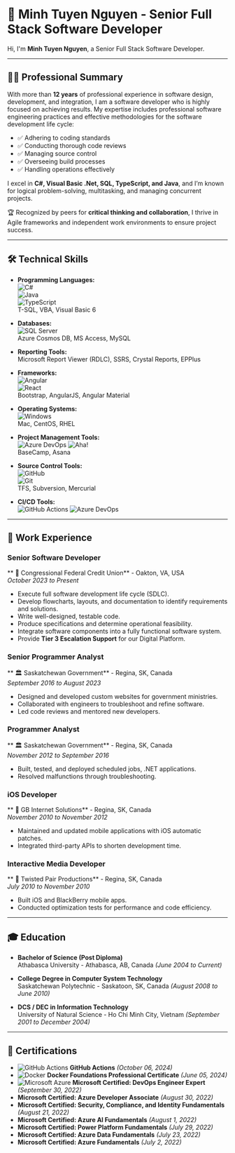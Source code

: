 # 🌟 Minh Tuyen Nguyen - Senior Full Stack Software Developer

Hi, I'm **Minh Tuyen Nguyen**, a Senior Full Stack Software Developer.  

---

## 🧑‍💻 Professional Summary

With more than **12 years** of professional experience in software design, development, and integration, I am a software developer who is highly focused on achieving results. My expertise includes professional software engineering practices and effective methodologies for the software development life cycle:

- ✅ Adhering to coding standards  
- ✅ Conducting thorough code reviews  
- ✅ Managing source control  
- ✅ Overseeing build processes  
- ✅ Handling operations effectively  

I excel in **C#, Visual Basic .Net, SQL, TypeScript, and Java**, and I’m known for logical problem-solving, multitasking, and managing concurrent projects.  

🏆 Recognized by peers for **critical thinking and collaboration**, I thrive in Agile frameworks and independent work environments to ensure project success.

---

## 🛠️ Technical Skills

- **Programming Languages:**  
  ![C#](https://img.shields.io/badge/C%23-239120?style=flat&logo=csharp&logoColor=white)  
  ![Java](https://img.shields.io/badge/Java-007396?style=flat&logo=java&logoColor=white)  
  ![TypeScript](https://img.shields.io/badge/TypeScript-007ACC?style=flat&logo=typescript&logoColor=white)  
  T-SQL, VBA, Visual Basic 6  

- **Databases:**  
  ![SQL Server](https://img.shields.io/badge/SQL%20Server-CC2927?style=flat&logo=microsoftsqlserver&logoColor=white)  
  Azure Cosmos DB, MS Access, MySQL  

- **Reporting Tools:**  
  Microsoft Report Viewer (RDLC), SSRS, Crystal Reports, EPPlus  

- **Frameworks:**  
  ![Angular](https://img.shields.io/badge/Angular-DD0031?style=flat&logo=angular&logoColor=white)  
  ![React](https://img.shields.io/badge/React-61DAFB?style=flat&logo=react&logoColor=black)  
  Bootstrap, AngularJS, Angular Material  

- **Operating Systems:**  
  ![Windows](https://img.shields.io/badge/Windows-0078D6?style=flat&logo=windows&logoColor=white)  
  Mac, CentOS, RHEL  

- **Project Management Tools:**  
  ![Azure DevOps](https://img.shields.io/badge/Azure%20DevOps-0078D7?style=flat&logo=azuredevops&logoColor=white)
  ![Aha!](https://img.shields.io/badge/Aha!-0078D7?style=flat&logo=aha&logoColor=white)  
  BaseCamp, Asana 

- **Source Control Tools:**  
  ![GitHub](https://img.shields.io/badge/GitHub-181717?style=flat&logo=github&logoColor=white)  
  ![Git](https://img.shields.io/badge/Git-F05032?style=flat&logo=git&logoColor=white)  
  TFS, Subversion, Mercurial  

- **CI/CD Tools:**  
  ![GitHub Actions](https://img.shields.io/badge/GitHub%20Actions-2088FF?style=flat&logo=githubactions&logoColor=white)
  ![Azure DevOps](https://img.shields.io/badge/Azure%20DevOps-2088FF?style=flat&logo=azuredevops&logoColor=white)  
  

---

## 💼 Work Experience

### Senior Software Developer  
** 🏦 Congressional Federal Credit Union** - Oakton, VA, USA  
*October 2023 to Present*

- Execute full software development life cycle (SDLC).  
- Develop flowcharts, layouts, and documentation to identify requirements and solutions.  
- Write well-designed, testable code.  
- Produce specifications and determine operational feasibility.  
- Integrate software components into a fully functional software system.  
- Provide **Tier 3 Escalation Support** for our Digital Platform.  

### Senior Programmer Analyst  
** 🏛️ Saskatchewan Government** - Regina, SK, Canada  
*September 2016 to August 2023*

- Designed and developed custom websites for government ministries.  
- Collaborated with engineers to troubleshoot and refine software.  
- Led code reviews and mentored new developers.  

### Programmer Analyst  
** 🏛️ Saskatchewan Government** - Regina, SK, Canada  
*November 2012 to September 2016*

- Built, tested, and deployed scheduled jobs, .NET applications.  
- Resolved malfunctions through troubleshooting.  

### iOS Developer  
** 🏢 GB Internet Solutions** - Regina, SK, Canada  
*November 2010 to November 2012*

- Maintained and updated mobile applications with iOS automatic patches.  
- Integrated third-party APIs to shorten development time.  

### Interactive Media Developer  
** 🏢 Twisted Pair Productions** - Regina, SK, Canada  
*July 2010 to November 2010*

- Built iOS and BlackBerry mobile apps.  
- Conducted optimization tests for performance and code efficiency.  

---

## 🎓 Education

- **Bachelor of Science (Post Diploma)**  
  Athabasca University - Athabasca, AB, Canada *(June 2004 to Current)*  

- **College Degree in Computer System Technology**  
  Saskatchewan Polytechnic - Saskatoon, SK, Canada *(August 2008 to June 2010)*  

- **DCS / DEC in Information Technology**  
  University of Natural Science - Ho Chi Minh City, Vietnam *(September 2001 to December 2004)*  

---

## 🏅 Certifications

- ![GitHub Actions](https://img.shields.io/badge/GitHub%20Actions-2088FF?style=flat&logo=githubactions&logoColor=white) **GitHub Actions** *(October 06, 2024)*  
- ![Docker](https://img.shields.io/badge/Docker-2496ED?style=flat&logo=docker&logoColor=white) **Docker Foundations Professional Certificate** *(June 05, 2024)*  
- ![Microsoft Azure](https://img.shields.io/badge/Microsoft%20Azure-0078D4?style=flat&logo=microsoftazure&logoColor=white) **Microsoft Certified: DevOps Engineer Expert** *(September 30, 2022)*  
- **Microsoft Certified: Azure Developer Associate** *(August 30, 2022)*  
- **Microsoft Certified: Security, Compliance, and Identity Fundamentals** *(August 21, 2022)*  
- **Microsoft Certified: Azure AI Fundamentals** *(August 1, 2022)*  
- **Microsoft Certified: Power Platform Fundamentals** *(July 29, 2022)*  
- **Microsoft Certified: Azure Data Fundamentals** *(July 23, 2022)*  
- **Microsoft Certified: Azure Fundamentals** *(July 2, 2022)*
